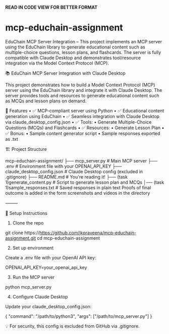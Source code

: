**READ IN CODE VIEW FOR BETTER FORMAT**


# mcp-educhain-assignment
EduChain MCP Server Integration – This project implements an MCP server using the EduChain library to generate educational content such as multiple-choice questions, lesson plans, and flashcards. The server is fully compatible with Claude Desktop and demonstrates tool/resource integration via the Model Context Protocol (MCP).

📚 EduChain MCP Server Integration with Claude Desktop

This project demonstrates how to build a Model Context Protocol (MCP) server using the EduChain library and integrate it with Claude Desktop. The server provides tools and resources to generate educational content such as MCQs and lesson plans on demand.

🚀 Features
	•	✅ MCP-compliant server using Python
	•	✅ Educational content generation using EduChain
	•	✅ Seamless integration with Claude Desktop via claude_desktop_config.json
	•	✅ Tools:
	•	Generate Multiple-Choice Questions (MCQs) and Flashcards 
	•	✅ Resources:
	•	Generate Lesson Plan
	•	✅ Bonus:
	•	Sample content generator script
	•	Sample responses exported as .txt

🏗️ Project Structure

mcp-educhain-assignment/
├── mcp_server.py                    # Main MCP server
├── .env                             # Environment file with your OPENAI_API_KEY
├── claude_desktop_config.json       # Claude Desktop config (excluded in .gitignore)
├── README.md                        # You're reading it!
├── (task 1)generate_content.py      # Script to generate lesson plan and MCQs
│── (task 1)sample_responses.txt     # Saved responses in plain text
Proofs of final outcome is added in the form screenshots and videos in the directory

⸻

🧪 Setup Instructions

1. Clone the repo

git clone https://https://github.com/jkpraveena/mcp-educhain-assignment.git
cd mcp-educhain-assignment

2. Set up environment

Create a .env file with your OpenAI API key:

OPENAI_API_KEY=your_openai_api_key

3. Run the MCP server

python mcp_server.py

4. Configure Claude Desktop

Update your claude_desktop_config.json:

{
  "command": "/path/to/python3",
  "args": ["/path/to/mcp_server.py"]
}

💡 For security, this config is excluded from GitHub via .gitignore.

